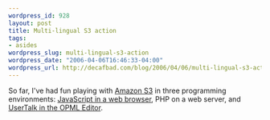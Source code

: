```yaml
--- 
wordpress_id: 928
layout: post
title: Multi-lingual S3 action
tags: 
- asides
wordpress_slug: multi-lingual-s3-action
wordpress_date: "2006-04-06T16:46:33-04:00"
wordpress_url: http://decafbad.com/blog/2006/04/06/multi-lingual-s3-action
---
```

 <p>So far, I've had fun playing with <a href="http://www.amazon.com/gp/browse.html/002-6298380-7711254?node=16427261">Amazon S3</a> in three programming environments:  <a href="http://decafbad.com/trac/wiki/S3Ajax">JavaScript in a web browser</a>, PHP on a web server, and <a href="http://scripting.wordpress.com/2006/04/06/getting-started-with-amazon-s3-in-the-opml-editor/">UserTalk in the OPML Editor</a>.</p>

